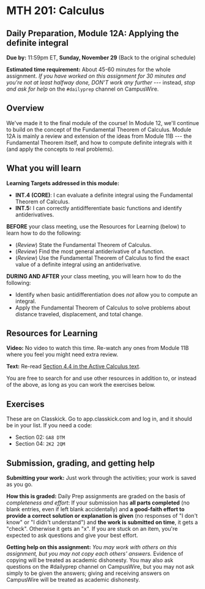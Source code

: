 # MTH 201: Calculus

## Daily Preparation, Module 12A: Applying the definite integral

**Due by:** 11:59pm ET, **Sunday, November 29** (Back to the original schedule) 

**Estimated time requirement:** About 45-60 minutes for the whole assignment. *If you have worked on this assignment for 30 minutes and you're not at least halfway done, DON'T work any further* --- instead, *stop and ask for help* on the `#dailyprep` channel on CampusWire. 

## Overview 

We've made it to the final module of the course! In Module 12, we'll continue to build on the concept of the Fundamental Theorem of Calculus. Module 12A is mainly a review and extension of the ideas from Module 11B --- the Fundamental Theorem itself, and how to compute definite integrals with it (and apply the concepts to real problems). 



## What you will learn 

**Learning Targets addressed in this module:** 

-   **INT.4**  **(CORE)**: I can evaluate a definite integral using the Fundamental Theorem of Calculus.
-   **INT.5:** I can correctly antidifferentiate basic functions and identify antiderivatives.

**BEFORE** your class meeting, use the Resources for Learning (below) to learn how to do the following: 

+ (*Review*) State the Fundamental Theorem of Calculus.
+ (*Review*) Find the most general antiderivative of a function.
+ (*Review*) Use the Fundamental Theorem of Calculus to find the exact value of a definite integral using an antiderivative.

**DURING AND AFTER** your class meeting, you will learn how to do the following: 

+ Identify when basic antidifferentiation does *not* allow you to compute an integral. 
+ Apply the Fundamental Theorem of Calculus to solve problems about distance traveled, displacement, and total change. 


## Resources for Learning

**Video:** No video to watch this time. Re-watch any ones from Module 11B where you feel you might need extra review. 

**Text:** Re-read [Section 4.4 in the Active Calculus text](https://activecalculus.org/single/sec-4-4-FTC.html). 

You are free to search for and use other resources in addition to, or instead of the above, as long as you can work the exercises below.


## Exercises

These are on Classkick. Go to app.classkick.com and log in, and it should be in your list. If you need a code: 

- Section 02: `GA8 DTM`
- Section 04: `2K2 2QM`

## Submission, grading, and getting help 

**Submitting your work:** Just work through the activities; your work is saved as you go. 

**How this is graded:** Daily Prep assignments are graded on the basis of *completeness and effort*: If your submission has **all parts completed** (no blank entries, even if left blank accidentally) and **a good-faith effort to provide a correct solution or explanation is given** (no responses of "I don't know" or "I didn't understand") and **the work is submitted on time**, it gets a "check". Otherwise it gets an "x". If you are stuck on an item, you're expected to ask questions and give your best effort.  

**Getting help on this assignment:** *You may work with others on this assignment, but you may not copy each others' answers.* Evidence of copying will be treated as academic dishonesty. You may also ask questions on the #dailyprep channel on CampusWire, but you may not ask simply to be given the answers; giving and receiving answers on CampusWire will be treated as academic dishonesty.
<!--stackedit_data:
eyJoaXN0b3J5IjpbMTg5MzM5NDc3MywxMDQ4NzY2MDk4LDcwMD
g0OTM1Nl19
-->